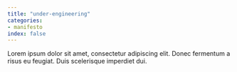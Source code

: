```yaml
---
title: "under-engineering"
categories:
- manifesto
index: false
---
```

Lorem ipsum dolor sit amet, consectetur adipiscing elit. Donec fermentum a risus eu feugiat. Duis scelerisque imperdiet dui.
<!--more-->
